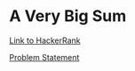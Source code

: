 # A Very Big Sum

[Link to HackerRank](https://www.hackerrank.com/challenges/a-very-big-sum/problem)

[Problem Statement](a-very-big-sum-English.pdf)